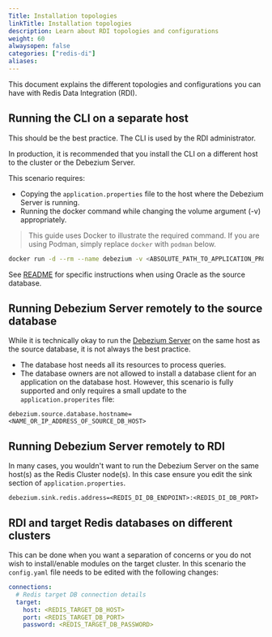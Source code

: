 ```yaml
---
Title: Installation topologies
linkTitle: Installation topologies
description: Learn about RDI topologies and configurations
weight: 60
alwaysopen: false
categories: ["redis-di"]
aliases: 
---
```


This document explains the different topologies and configurations you can have with Redis Data Integration (RDI).

## Running the CLI on a separate host

This should be the best practice. The CLI is used by the RDI administrator.

In production, it is recommended that you install the CLI on a different host to the cluster or the Debezium Server.

This scenario requires:

- Copying the `application.properties` file to the host where the Debezium Server is running.
- Running the docker command while changing the volume argument (-v) appropriately.

> This guide uses Docker to illustrate the required command. If you are using Podman, simply replace `docker` with `podman` below.

```bash
docker run -d --rm --name debezium -v <ABSOLUTE_PATH_TO_APPLICATION_PROPERTIES>:/debezium/conf debezium/server
```

See [README](debezium-server-deployment.md#oracle) for specific instructions when using Oracle as the source database.

## Running Debezium Server remotely to the source database

While it is technically okay to run the [Debezium Server](https://debezium.io/documentation/reference/stable/operations/debezium-server.html) on the same host as the source database, it is not always the best practice.

- The database host needs all its resources to process queries.
- The database owners are not allowed to install a database client for an application on the database host. However, this scenario is fully supported and only requires a small update to the `application.properites` file:

```properties
debezium.source.database.hostname=<NAME_OR_IP_ADDRESS_OF_SOURCE_DB_HOST>
```

## Running Debezium Server remotely to RDI

In many cases, you wouldn't want to run the Debezium Server on the same host(s) as the Redis Cluster node(s). In this case ensure you edit the sink section of `application.properties`.

```properties
debezium.sink.redis.address=<REDIS_DI_DB_ENDPOINT>:<REDIS_DI_DB_PORT>
```

## RDI and target Redis databases on different clusters

This can be done when you want a separation of concerns or you do not wish to install/enable modules on the target cluster. In this scenario the `config.yaml` file needs to be edited with the following changes:

```yaml
connections:
  # Redis target DB connection details
  target:
    host: <REDIS_TARGET_DB_HOST>
    port: <REDIS_TARGET_DB_PORT>
    password: <REDIS_TARGET_DB_PASSWORD>
```
